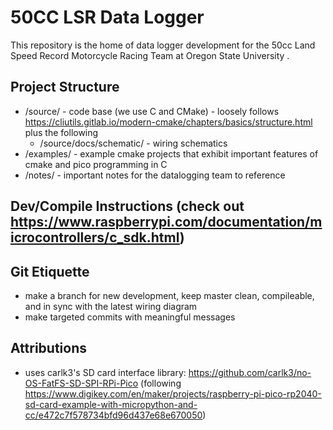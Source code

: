 # 50CC LSR Data Logger 

This repository is the home of data logger development for the 50cc Land Speed Record Motorcycle Racing Team at Oregon State University .

## Project Structure 
- /source/ - code base (we use C and CMake) - loosely follows https://cliutils.gitlab.io/modern-cmake/chapters/basics/structure.html plus the following
    - /source/docs/schematic/ - wiring schematics 
- /examples/ - example cmake projects that exhibit important features of cmake and pico programming in C
- /notes/ - important notes for the datalogging team to reference

## Dev/Compile Instructions (check out https://www.raspberrypi.com/documentation/microcontrollers/c_sdk.html)

## Git Etiquette
- make a branch for new development, keep master clean, compileable, and in sync with the latest wiring diagram
- make targeted commits with meaningful messages

## Attributions
- uses carlk3's SD card interface library: https://github.com/carlk3/no-OS-FatFS-SD-SPI-RPi-Pico (following https://www.digikey.com/en/maker/projects/raspberry-pi-pico-rp2040-sd-card-example-with-micropython-and-cc/e472c7f578734bfd96d437e68e670050)